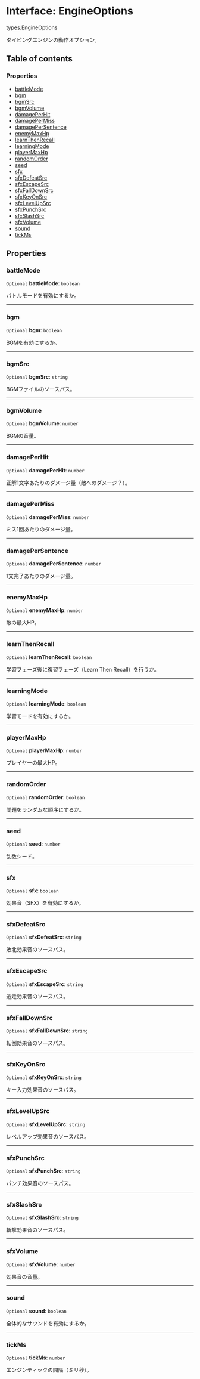 # Interface: EngineOptions

[types](../modules/types.md).EngineOptions

タイピングエンジンの動作オプション。

## Table of contents

### Properties

- [battleMode](./types.EngineOptions.md#battlemode)
- [bgm](./types.EngineOptions.md#bgm)
- [bgmSrc](./types.EngineOptions.md#bgmsrc)
- [bgmVolume](./types.EngineOptions.md#bgmvolume)
- [damagePerHit](./types.EngineOptions.md#damageperhit)
- [damagePerMiss](./types.EngineOptions.md#damagepermiss)
- [damagePerSentence](./types.EngineOptions.md#damagepersentence)
- [enemyMaxHp](./types.EngineOptions.md#enemymaxhp)
- [learnThenRecall](./types.EngineOptions.md#learnthenrecall)
- [learningMode](./types.EngineOptions.md#learningmode)
- [playerMaxHp](./types.EngineOptions.md#playermaxhp)
- [randomOrder](./types.EngineOptions.md#randomorder)
- [seed](./types.EngineOptions.md#seed)
- [sfx](./types.EngineOptions.md#sfx)
- [sfxDefeatSrc](./types.EngineOptions.md#sfxdefeatsrc)
- [sfxEscapeSrc](./types.EngineOptions.md#sfxescapesrc)
- [sfxFallDownSrc](./types.EngineOptions.md#sfxfalldownsrc)
- [sfxKeyOnSrc](./types.EngineOptions.md#sfxkeyonsrc)
- [sfxLevelUpSrc](./types.EngineOptions.md#sfxlevelupsrc)
- [sfxPunchSrc](./types.EngineOptions.md#sfxpunchsrc)
- [sfxSlashSrc](./types.EngineOptions.md#sfxslashsrc)
- [sfxVolume](./types.EngineOptions.md#sfxvolume)
- [sound](./types.EngineOptions.md#sound)
- [tickMs](./types.EngineOptions.md#tickms)

## Properties

### battleMode

 `Optional` **battleMode**: `boolean`

バトルモードを有効にするか。

___

### bgm

 `Optional` **bgm**: `boolean`

BGMを有効にするか。

___

### bgmSrc

 `Optional` **bgmSrc**: `string`

BGMファイルのソースパス。

___

### bgmVolume

 `Optional` **bgmVolume**: `number`

BGMの音量。

___

### damagePerHit

 `Optional` **damagePerHit**: `number`

正解1文字あたりのダメージ量（敵へのダメージ？）。

___

### damagePerMiss

 `Optional` **damagePerMiss**: `number`

ミス1回あたりのダメージ量。

___

### damagePerSentence

 `Optional` **damagePerSentence**: `number`

1文完了あたりのダメージ量。

___

### enemyMaxHp

 `Optional` **enemyMaxHp**: `number`

敵の最大HP。

___

### learnThenRecall

 `Optional` **learnThenRecall**: `boolean`

学習フェーズ後に復習フェーズ（Learn Then Recall）を行うか。

___

### learningMode

 `Optional` **learningMode**: `boolean`

学習モードを有効にするか。

___

### playerMaxHp

 `Optional` **playerMaxHp**: `number`

プレイヤーの最大HP。

___

### randomOrder

 `Optional` **randomOrder**: `boolean`

問題をランダムな順序にするか。

___

### seed

 `Optional` **seed**: `number`

乱数シード。

___

### sfx

 `Optional` **sfx**: `boolean`

効果音（SFX）を有効にするか。

___

### sfxDefeatSrc

 `Optional` **sfxDefeatSrc**: `string`

敗北効果音のソースパス。

___

### sfxEscapeSrc

 `Optional` **sfxEscapeSrc**: `string`

逃走効果音のソースパス。

___

### sfxFallDownSrc

 `Optional` **sfxFallDownSrc**: `string`

転倒効果音のソースパス。

___

### sfxKeyOnSrc

 `Optional` **sfxKeyOnSrc**: `string`

キー入力効果音のソースパス。

___

### sfxLevelUpSrc

 `Optional` **sfxLevelUpSrc**: `string`

レベルアップ効果音のソースパス。

___

### sfxPunchSrc

 `Optional` **sfxPunchSrc**: `string`

パンチ効果音のソースパス。

___

### sfxSlashSrc

 `Optional` **sfxSlashSrc**: `string`

斬撃効果音のソースパス。

___

### sfxVolume

 `Optional` **sfxVolume**: `number`

効果音の音量。

___

### sound

 `Optional` **sound**: `boolean`

全体的なサウンドを有効にするか。

___

### tickMs

 `Optional` **tickMs**: `number`

エンジンティックの間隔（ミリ秒）。
